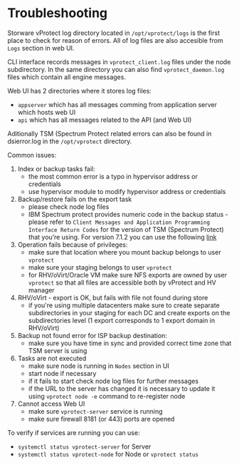 # Troubleshooting

Storware vProtect log directory located in `/opt/vprotect/logs` is the first place to check for reason of errors. All of log files are also accesible from `Logs` section in web UI.

CLI interface records messages in `vprotect_client.log` files under the node subdirectory. In the same directory you can also find `vprotect_daemon.log` files which contain all engine messages.

Web UI has 2 directories where it stores log files:

* `appserver` which has all messages comming from application server which hosts web UI
* `api` which has all messages related to the API \(and Web UI\)

Aditionally TSM \(Spectrum Protect related errors can also be found in dsierror.log in the `/opt/vprotect` directory.

Common issues:

1. Index or backup tasks fail:
   * the most common error is a typo in hypervisor address or credentials 
   * use hypervisor module to modify hypervisor address or credentials
2. Backup/restore fails on the export task
   * please check node log files
   * IBM Spectrum protect provides numeric code in the backup status - please refer to `Client Messages and Application Programming Interface Return Codes` for the version of TSM \(Spectrum Protect\) that you’re using. For version 7.1.2 you can use the following [link](http://www-01.ibm.com/support/knowledgecenter/SSGSG7_7.1.2/com.ibm.itsm.msgs.client.doc/b_msgs_client.pdf)
3. Operation fails because of privileges:
   * make sure that location where you mount backup belongs to user `vprotect`
   * make sure your staging belongs to user `vprotect`
   * for RHV/oVirt/Oracle VM make sure NFS exports are owned by user `vprotect` so that all files are accessible both by vProtect and HV manager
4. RHV/oVirt - export is OK, but fails with file not found during store
   * if you're using multiple datacenters make sure to create separate subdirectories in your staging for each DC and create exports on the subdirectories level \(1 export corresponds to 1 export domain in RHV/oVirt\)
5. Backup not found error for ISP backup destination:
   * make sure you have time in sync and provided correct time zone that TSM server is using
6. Tasks are not executed
   * make sure node is running in `Nodes` section in UI
   * start node if necessary
   * if it fails to start check node log files for further messages
   * if the URL to the server has changed it is necessary to update it using `vprotect node -e` command to re-register node
7. Cannot access Web UI
   * make sure `vprotect-server` service is running
   * make sure firewall 8181 \(or 443\) ports are opened

To verify if services are running you can use:

* `systemctl status vprotect-server` for Server
* `systemctl status vprotect-node` for Node or `vprotect status`

